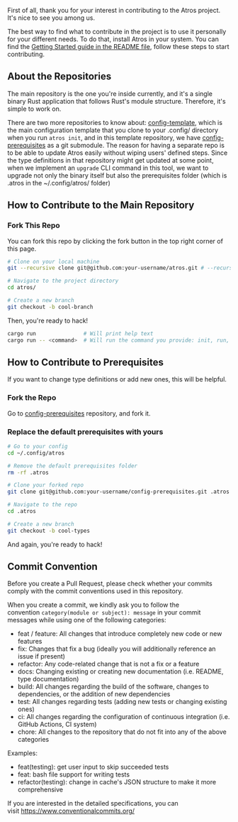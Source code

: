 First of all, thank you for your interest in contributing to the Atros project. It's nice to see you among us.

The best way to find what to contribute in the project is to use it personally for your different needs. To do that, install Atros in your system. You can find the [Getting Started guide in the README file](/README.md#getting-started), follow these steps to start contributing.

## About the Repositories

The main repository is the one you're inside currently, and it's a single binary Rust application that follows Rust's module structure. Therefore, it's simple to work on.

There are two more repositories to know about: [config-template](https://github.com/kodkafa/config-template), which is the main configuration template that you clone to your .config/ directory when you run `atros init`, and in this template repository, we have [config-prerequisites](https://github.com/kodkafa/config-prerequisites) as a git submodule. The reason for having a separate repo is to be able to update Atros easily without wiping users' defined steps. Since the type definitions in that repository might get updated at some point, when we implement an `upgrade` CLI command in this tool, we want to upgrade not only the binary itself but also the prerequisites folder (which is .atros in the ~/.config/atros/ folder)

## How to Contribute to the Main Repository

### Fork This Repo

You can fork this repo by clicking the fork button in the top right corner of this page.

```sh
# Clone on your local machine
git --recursive clone git@github.com:your-username/atros.git # --recursive is for examples/ folder

# Navigate to the project directory
cd atros/

# Create a new branch
git checkout -b cool-branch
```

Then, you're ready to hack!

```sh
cargo run               # Will print help text
cargo run -- <command>  # Will run the command you provide: init, run, help, etc.
```

## How to Contribute to Prerequisites

If you want to change type definitions or add new ones, this will be helpful.

### Fork the Repo

Go to [config-prerequisites](https://github.com/kodkafa/config-prerequisites) repository, and fork it.

### Replace the default prerequisites with yours

```sh
# Go to your config
cd ~/.config/atros

# Remove the default prerequisites folder
rm -rf .atros

# Clone your forked repo
git clone git@github.com:your-username/config-prerequisites.git .atros

# Navigate to the repo
cd .atros

# Create a new branch
git checkout -b cool-types
```

And again, you're ready to hack!

## Commit Convention

Before you create a Pull Request, please check whether your commits comply with the commit conventions used in this repository.

When you create a commit, we kindly ask you to follow the convention `category(module or subject): message` in your commit messages while using one of the following categories:

- feat / feature: All changes that introduce completely new code or new features
- fix: Changes that fix a bug (ideally you will additionally reference an issue if present)
- refactor: Any code-related change that is not a fix or a feature
- docs: Changing existing or creating new documentation (i.e. README, type documentation)
- build: All changes regarding the build of the software, changes to dependencies, or the addition of new dependencies
- test: All changes regarding tests (adding new tests or changing existing ones)
- ci: All changes regarding the configuration of continuous integration (i.e. GitHub Actions, CI system)
- chore: All changes to the repository that do not fit into any of the above categories

Examples:

- feat(testing): get user input to skip succeeded tests
- feat: bash file support for writing tests
- refactor(testing): change in cache's JSON structure to make it more comprehensive

If you are interested in the detailed specifications, you can visit https://www.conventionalcommits.org/
